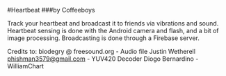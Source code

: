 #Heartbeat
###by Coffeeboys

Track your heartbeat and broadcast it to friends via vibrations and sound.
Heartbeat sensing is done with the Android camera and flash, and a bit of image processing.
Broadcasting is done through a Firebase server.










Credits to:
biodegry @ freesound.org - Audio file
Justin Wetherell <phishman3579@gmail.com> - YUV420 Decoder
Diogo Bernardino - WilliamChart
